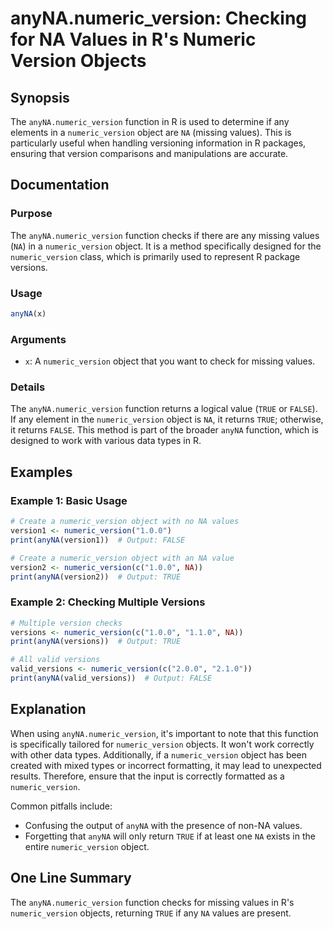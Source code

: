 <!--
Meta Description: # anyNA.numeric_version: Checking for NA Values in R's Numeric Version Objects ## Synopsis The `anyNA.numeric_version` function in R is used to determ...
Meta Keywords: numeric_version, anyna, values, object, function
-->

# anyNA.numeric_version: Checking for NA Values in R's Numeric Version Objects

## Synopsis
The `anyNA.numeric_version` function in R is used to determine if any elements in a `numeric_version` object are `NA` (missing values). This is particularly useful when handling versioning information in R packages, ensuring that version comparisons and manipulations are accurate.

## Documentation

### Purpose
The `anyNA.numeric_version` function checks if there are any missing values (`NA`) in a `numeric_version` object. It is a method specifically designed for the `numeric_version` class, which is primarily used to represent R package versions.

### Usage
```R
anyNA(x)
```

### Arguments
- `x`: A `numeric_version` object that you want to check for missing values.

### Details
The `anyNA.numeric_version` function returns a logical value (`TRUE` or `FALSE`). If any element in the `numeric_version` object is `NA`, it returns `TRUE`; otherwise, it returns `FALSE`. This method is part of the broader `anyNA` function, which is designed to work with various data types in R.

## Examples

### Example 1: Basic Usage
```R
# Create a numeric_version object with no NA values
version1 <- numeric_version("1.0.0")
print(anyNA(version1))  # Output: FALSE

# Create a numeric_version object with an NA value
version2 <- numeric_version(c("1.0.0", NA))
print(anyNA(version2))  # Output: TRUE
```

### Example 2: Checking Multiple Versions
```R
# Multiple version checks
versions <- numeric_version(c("1.0.0", "1.1.0", NA))
print(anyNA(versions))  # Output: TRUE

# All valid versions
valid_versions <- numeric_version(c("2.0.0", "2.1.0"))
print(anyNA(valid_versions))  # Output: FALSE
```

## Explanation
When using `anyNA.numeric_version`, it's important to note that this function is specifically tailored for `numeric_version` objects. It won't work correctly with other data types. Additionally, if a `numeric_version` object has been created with mixed types or incorrect formatting, it may lead to unexpected results. Therefore, ensure that the input is correctly formatted as a `numeric_version`.

Common pitfalls include:
- Confusing the output of `anyNA` with the presence of non-NA values.
- Forgetting that `anyNA` will only return `TRUE` if at least one `NA` exists in the entire `numeric_version` object.

## One Line Summary
The `anyNA.numeric_version` function checks for missing values in R's `numeric_version` objects, returning `TRUE` if any `NA` values are present.